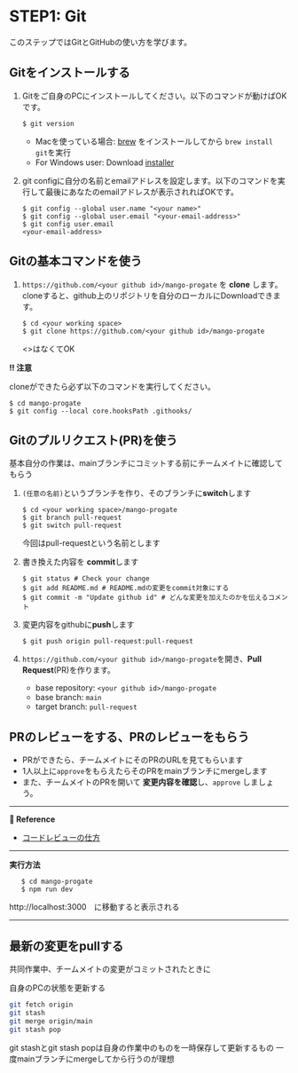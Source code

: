 # STEP1: Git

このステップではGitとGitHubの使い方を学びます。


## Gitをインストールする
1. Gitをご自身のPCにインストールしてください。以下のコマンドが動けばOKです。
   ```shell
   $ git version
   ```

   * Macを使っている場合: [brew](https://brew.sh/index_ja) をインストールしてから `brew install git`を実行
   * For Windows user: Download [installer](https://gitforwindows.org/)

2. git configに自分の名前とemailアドレスを設定します。以下のコマンドを実行して最後にあなたのemailアドレスが表示されればOKです。
   ```shell
   $ git config --global user.name "<your name>"
   $ git config --global user.email "<your-email-address>"
   $ git config user.email
   <your-email-address>
   ```
   
## Gitの基本コマンドを使う

1. `https://github.com/<your github id>/mango-progate` を **clone**
   します。 cloneすると、github上のリポジトリを自分のローカルにDownloadできます。
   ```shell
   $ cd <your working space>
   $ git clone https://github.com/<your github id>/mango-progate
   ```
   <>はなくてOK

**:bangbang: 注意**

cloneができたら必ず以下のコマンドを実行してください。
```shell
$ cd mango-progate
$ git config --local core.hooksPath .githooks/ 
```

## Gitのプルリクエスト(PR)を使う

基本自分の作業は、mainブランチにコミットする前にチームメイトに確認してもらう

1. `(任意の名前)`というブランチを作り、そのブランチに**switch**します
   ```shell
   $ cd <your working space>/mango-progate
   $ git branch pull-request
   $ git switch pull-request
   ```
   今回はpull-requestという名前とします

2. 書き換えた内容を **commit**します
   ```shell
   $ git status # Check your change
   $ git add README.md # README.mdの変更をcommit対象にする
   $ git commit -m "Update github id" # どんな変更を加えたのかを伝えるコメント
   ```
3. 変更内容をgithubに**push**します
   ```shell
   $ git push origin pull-request:pull-request
   ```
4. `https://github.com/<your github id>/mango-progate`を開き、**Pull Request**(PR)を作ります。
    - base repository: `<your github id>/mango-progate`
    - base branch: `main`
    - target branch: `pull-request`

## PRのレビューをする、PRのレビューをもらう
- PRができたら、チームメイトにそのPRのURLを見てもらいます
- 1人以上に`approve`をもらえたらそのPRをmainブランチにmergeします
- また、チームメイトのPRを開いて **変更内容を確認**し、`approve` しましょう。

---

**:book: Reference**
- [コードレビューの仕方](https://fujiharuka.github.io/google-eng-practices-ja/ja/review/reviewer/)


---

**実行方法**

```shell
   $ cd mango-progate
   $ npm run dev
```
http://localhost:3000　に移動すると表示される

---

## 最新の変更をpullする

共同作業中、チームメイトの変更がコミットされたときに

自身のPCの状態を更新する

```bash
git fetch origin
git stash
git merge origin/main
git stash pop
```
git stashとgit stash popは自身の作業中のものを一時保存して更新するもの
一度mainブランチにmergeしてから行うのが理想
